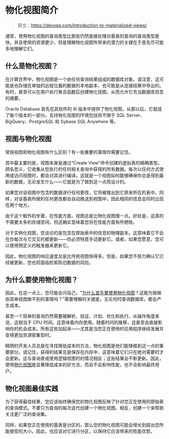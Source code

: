 # 物化视图简介

> 原文：<https://devops.com/introduction-to-materialized-views/>

通常，使用物化视图的查询类型比那些仍然直接处理对基表的查询的查询类型更快，并且使用的资源更少。但是理解物化视图所带来的潜力的关键在于首先尽可能多地理解它们。

## 什么是物化视图？

在计算世界中，物化视图是一个由任何查询结果组成的数据库对象。请注意，这可能是也存储在单独的远程位置的数据的本地副本，也可能是从连接结果中导出的。有时，甚至可以在用户执行聚合函数后创建物化视图，从而允许它充当数据库信息的摘要。

Oracle Database 首先在其软件的 8i 版本中提供了物化视图，从那以后，它就成了每个版本的一部分。支持物化视图的环境包括但不限于 SQL Server、BigQuery、PostgreSQL 和 Sybase SQL Anywhere 等。

## 视图与物化视图

常规视图和物化视图有什么区别？有一些重要的事情你需要记住。

其中最主要的是，视图本身是通过“Create View”命令创建的虚拟表的精确类型。顾名思义，它收集从您执行的任何相关查询中获得的所有数据。每次以任何方式使用或访问视图时，都会对其进行编译。这就是一个视图如何能够确保你总是得到最新的数据，无论发生什么——它就是为了做到这一点而设计的。

如果您对该视图中包含的数据进行任何更改，它将被推出到它原来所在的表中。同样，对该基表所做的任何更改都会自动推送到视图中，因此相同的信息会同时出现在两个地方。

由于这个额外的步骤，在性能方面，视图总是比物化视图慢一点。好处是，这真的不需要太多的存储空间。但这确实意味着您将在性能方面有所牺牲。

对于实例化视图，您谈论的是包含在原始表中的信息的物理副本。这意味着它不会在你每次与它交互时都更新——你必须特意手动更新它。或者，如果您愿意，您可以使用预定义的触发器来更新它。

因此，物化视图的响应速度总是比传统视图快得多。但是，如果您不努力确认它已经被更新，您也将面临检索陈旧数据的风险。

## 为什么要使用物化视图？

因此，在这一点上，您可能会问自己，"[为什么首先要使用物化视图](https://materialize.com/why-use-a-materialized-view/)？这能为我做些简单视图做不到的事情吗？”需要理解的关键是，无论何时查询数据库，都会产生成本。

甚至一个简单的查询仍然需要被解析、验证、计划、优化和执行。从操作角度来说，这相当于 CPU 时间。这意味着内存使用。随着时间的推移，这甚至会直接影响你的机会成本。所有这些加起来——尤其是当您正在使用的应用程序继续发展并变得更加资源密集型时。

精明的开发人员总是在寻找降低成本的方法，物化视图是他们能够做到这一点的重要部分。请记住，获得的结果总是保存在内存中，这意味着它们只在绝对需要时才会更新。这与查询表或使用逻辑视图时的情况相反；这些结果会不断更新。因此，使用[物化视图](https://www.appservgrid.com/documentation111/docs/rdbms12cr1/DWHSG/basicmv.htm#DWHSG8169)是显著降低成本的好方法，而且不会影响性能，也不会影响最终用户。

## 物化视图最佳实践

为了获得最佳结果，您应该始终确保您的物化视图反映了针对您正在使用的原始表的查询模式。不要只为查询的每次迭代创建一个物化视图。相反，创建一个来帮助关注更广泛的查询集。

同样，如果您正在使用的基表是分区的，那么您的物化视图可能会增长到超出您所能接受的大小。因此，也应该对它进行分区，以保持它应该带来的性能优势。